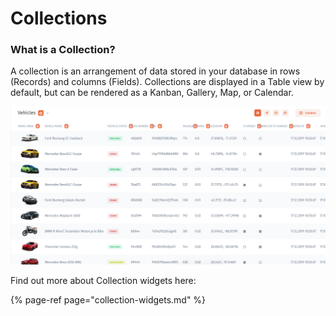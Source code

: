 # Collections

### What is a Collection?

A collection is an arrangement of data stored in your database in rows \(Records\) and columns \(Fields\). Collections are displayed in a Table view by default, but can be rendered as a Kanban, Gallery, Map, or Calendar.

![](../../.gitbook/assets/image%20%28256%29.png)

Find out more about Collection widgets here:

{% page-ref page="collection-widgets.md" %}


